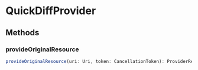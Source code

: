 # QuickDiffProvider

## Methods

### provideOriginalResource

```typescript
provideOriginalResource(uri: Uri, token: CancellationToken): ProviderResult<Uri>
```

